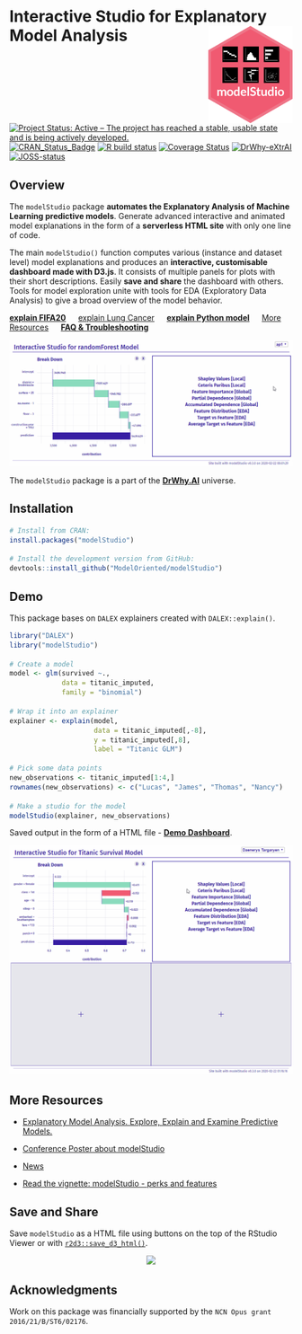 # Interactive Studio for Explanatory Model Analysis <img src="man/figures/logo.png" align="right" width="150"/>

[![Project Status: Active – The project has reached a stable, usable state and is being actively developed.](https://www.repostatus.org/badges/latest/active.svg)](https://www.repostatus.org/#active)
[![CRAN_Status_Badge](http://www.r-pkg.org/badges/version/modelStudio)](https://cran.r-project.org/package=modelStudio)
[![R build status](https://github.com/ModelOriented/modelStudio/workflows/R-CMD-check/badge.svg)](https://github.com/ModelOriented/modelStudio/actions)
[![Coverage Status](https://codecov.io/gh/ModelOriented/modelStudio/branch/master/graph/badge.svg)](https://codecov.io/github/ModelOriented/modelStudio?branch=master)
[![DrWhy-eXtrAI](https://img.shields.io/badge/DrWhy-AutoMat-ae2c87)](http://drwhy.ai/#AutoMat)
[![JOSS-status](https://joss.theoj.org/papers/9eec8c9d1969fbd44b3ea438a74af911/status.svg)](https://joss.theoj.org/papers/9eec8c9d1969fbd44b3ea438a74af911)

## Overview

The `modelStudio` package **automates the Explanatory Analysis of Machine Learning predictive models**. Generate advanced interactive and animated model explanations in the form of a **serverless HTML site** with only one line of code.

The main `modelStudio()` function computes various (instance and dataset level) model explanations and produces an **interactive, customisable dashboard made with D3.js**. It consists of multiple panels for plots with their short descriptions. Easily **save and share** the dashboard with others. Tools for model exploration unite with tools for EDA (Exploratory Data Analysis) to give a broad overview of the model behavior.

<!--- [explain FIFA19](https://pbiecek.github.io/explainFIFA19/) &emsp; --->
[**explain FIFA20**](https://pbiecek.github.io/explainFIFA20/) &emsp;
[explain Lung Cancer](https://github.com/hbaniecki/transparent_xai/) &emsp;
[**explain Python model**](https://modeloriented.github.io/modelStudio/articles/vignette_modelStudio.html#python-scikit-learn-model) &emsp;
[More Resources](https://modeloriented.github.io/modelStudio/#more) &emsp;
[**FAQ & Troubleshooting**](https://github.com/ModelOriented/modelStudio/issues/54)

![](images/short.gif)

The `modelStudio` package is a part of the [**DrWhy.AI**](http://drwhy.ai) universe.

## Installation

```r
# Install from CRAN: 
install.packages("modelStudio")

# Install the development version from GitHub:
devtools::install_github("ModelOriented/modelStudio")
```

## Demo

This package bases on `DALEX` explainers created with `DALEX::explain()`.

```r
library("DALEX")
library("modelStudio")

# Create a model
model <- glm(survived ~.,
             data = titanic_imputed,
             family = "binomial")

# Wrap it into an explainer        
explainer <- explain(model,
                     data = titanic_imputed[,-8],
                     y = titanic_imputed[,8],
                     label = "Titanic GLM")

# Pick some data points
new_observations <- titanic_imputed[1:4,]
rownames(new_observations) <- c("Lucas", "James", "Thomas", "Nancy")

# Make a studio for the model
modelStudio(explainer, new_observations)
```

Saved output in the form of a HTML file - [**Demo Dashboard**](https://modeloriented.github.io/modelStudio/demo.html).

![](images/long.gif)

## More Resources
  
  - [Explanatory Model Analysis. Explore, Explain and Examine Predictive Models.](https://pbiecek.github.io/ema)
  
  - [Conference Poster about modelStudio](misc/MLinPL2019_modelStudio_poster.pdf)

<!--  - [Article about modelStudio](https://joss.theoj.org/papers/10.21105/joss.01798) -->
  
  - [News](NEWS.md)
  
  - [Read the vignette: modelStudio - perks and features](https://modeloriented.github.io/modelStudio/articles/vignette_modelStudio.html)  
    
  
## Save and Share

Save `modelStudio` as a HTML file using buttons on the top of the RStudio Viewer
or with [`r2d3::save_d3_html()`](https://rstudio.github.io/r2d3/articles/publishing.html#save-as-html).

<p align="center">
  <img src="images/controls.png">
</p>

## Acknowledgments

Work on this package was financially supported by the `NCN Opus grant 2016/21/B/ST6/02176`.
